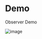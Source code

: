 # Demo
Observer Demo

![image](https://user-images.githubusercontent.com/82019898/192434060-3d4eb0f4-9a44-45d0-ad06-71a0f96e15ff.png)
